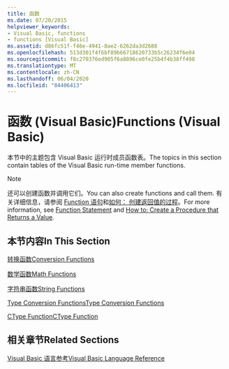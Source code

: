 ```yaml
---
title: 函数
ms.date: 07/20/2015
helpviewer_keywords:
- Visual Basic, functions
- functions [Visual Basic]
ms.assetid: d86fc51f-f46e-4941-8ae2-6262da3d2688
ms.openlocfilehash: 513d301f4f6bf89b66718620733b5c26234f6e04
ms.sourcegitcommit: f8c270376ed905f6a8896ce0fe25b4f4b38ff498
ms.translationtype: MT
ms.contentlocale: zh-CN
ms.lasthandoff: 06/04/2020
ms.locfileid: "84406413"
---
```

# <a name="functions-visual-basic"></a><span data-ttu-id="0eff1-102">函数 (Visual Basic)</span><span class="sxs-lookup"><span data-stu-id="0eff1-102">Functions (Visual Basic)</span></span>
<span data-ttu-id="0eff1-103">本节中的主题包含 Visual Basic 运行时成员函数表。</span><span class="sxs-lookup"><span data-stu-id="0eff1-103">The topics in this section contain tables of the Visual Basic run-time member functions.</span></span>  
  
> [!NOTE]
> <span data-ttu-id="0eff1-104">还可以创建函数并调用它们。</span><span class="sxs-lookup"><span data-stu-id="0eff1-104">You can also create functions and call them.</span></span> <span data-ttu-id="0eff1-105">有关详细信息，请参阅 [Function 语句](../statements/function-statement.md)和[如何： 创建返回值的过程](../../programming-guide/language-features/procedures/how-to-create-a-procedure-that-returns-a-value.md)。</span><span class="sxs-lookup"><span data-stu-id="0eff1-105">For more information, see [Function Statement](../statements/function-statement.md) and [How to: Create a Procedure that Returns a Value](../../programming-guide/language-features/procedures/how-to-create-a-procedure-that-returns-a-value.md).</span></span>  
  
## <a name="in-this-section"></a><span data-ttu-id="0eff1-106">本节内容</span><span class="sxs-lookup"><span data-stu-id="0eff1-106">In This Section</span></span>  
 [<span data-ttu-id="0eff1-107">转换函数</span><span class="sxs-lookup"><span data-stu-id="0eff1-107">Conversion Functions</span></span>](conversion-functions.md)  
  
 [<span data-ttu-id="0eff1-108">数学函数</span><span class="sxs-lookup"><span data-stu-id="0eff1-108">Math Functions</span></span>](math-functions.md)  
  
 [<span data-ttu-id="0eff1-109">字符串函数</span><span class="sxs-lookup"><span data-stu-id="0eff1-109">String Functions</span></span>](string-functions.md)  
  
 [<span data-ttu-id="0eff1-110">Type Conversion Functions</span><span class="sxs-lookup"><span data-stu-id="0eff1-110">Type Conversion Functions</span></span>](type-conversion-functions.md)  
  
 [<span data-ttu-id="0eff1-111">CType Function</span><span class="sxs-lookup"><span data-stu-id="0eff1-111">CType Function</span></span>](ctype-function.md)  
  
## <a name="related-sections"></a><span data-ttu-id="0eff1-112">相关章节</span><span class="sxs-lookup"><span data-stu-id="0eff1-112">Related Sections</span></span>  
 [<span data-ttu-id="0eff1-113">Visual Basic 语言参考</span><span class="sxs-lookup"><span data-stu-id="0eff1-113">Visual Basic Language Reference</span></span>](../index.md)  
